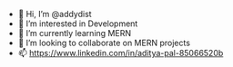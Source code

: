 - 👋 Hi, I’m @addydist
- 👀 I’m interested in Development
- 🌱 I’m currently learning MERN
- 💞️ I’m looking to collaborate on MERN projects
- 📫 https://www.linkedin.com/in/aditya-pal-85066520b


